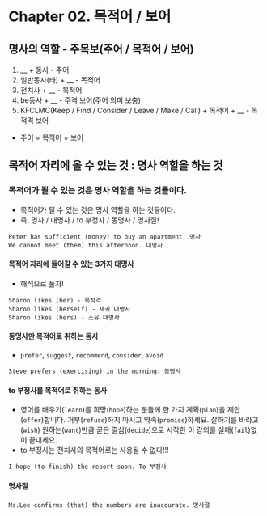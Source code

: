 # Chapter 02. 목적어 / 보어

## 명사의 역할 - 주목보(주어 / 목적어 / 보어)
1. __ + 동사 - 주어
2. 일반동사(타) + __ - 목적어
3. 전치사 + __ - 목적어
4. be동사 + __ - 주격 보어(주어 의미 보충)
5. KFCLMC(Keep / Find / Consider / Leave / Make / Call) + 목적어 + __ - 목적격 보어

- 주어 = 목적어 = 보어
## 목적어 자리에 올 수 있는 것 : 명사 역할을 하는 것
### 목적어가 될 수 있는 것은 명사 역할을 하는 것들이다.
- 목적어가 될 수 있는 것은 명사 역할을 하는 것들이다.
- 즉, 명사 / 대명사 / to 부정사 / 동명사 / 명사절!
```
Peter has sufficient (money) to buy an apartment. 명사
We cannot meet (them) this afternoon. 대명사
```
#### 목적어 자리에 들어갈 수 있는 3가지 대명사
- 해석으로 풀자!
```
Sharon likes (her) - 목적격
Sharon likes (herself) - 재귀 대명사
Sharon likes (hers) - 소유 대명사
```
#### 동명사만 목적어로 취하는 동사
- `prefer`, `suggest`, `recommend`, `consider`, `avoid`
```
Steve prefers (exercising) in the morning. 동명사
```
#### to 부정사를 목적어로 취하는 동사
- 영어를 배우기(`learn`)를 희망(`hope`)하는 분들께 한 가지 계획(`plan`)을 제안(`offer`)합니다. 거부(`refuse`)하지 마시고 약속(`promise`)하세요. 잘하기를 바라고(`wish`) 원하는(`want`)만큼 굳은 결심(`decide`)으로 시작한 이 강의를 실패(`fail`)없이 끝내세요.
- to 부정사는 전치사의 목적어로는 사용될 수 없다!!!
```
I hope (to finish) the report soon. To 부정사
```
#### 명사절
```
Ms.Lee confirms (that) the numbers are inaccurate. 명사절
```

